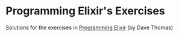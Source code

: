 # Programming Elixir's Exercises

Solutions for the exercises in [Programming Elixir](https://pragprog.com/book/elixir/programming-elixir) (by Dave Thomas)

